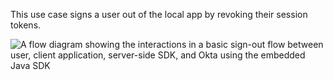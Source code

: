 This use case signs a user out of the local app by revoking their session tokens.

<div class="three-quarter">

![A flow diagram showing the interactions in a basic sign-out flow between user, client application, server-side SDK, and Okta using the embedded Java SDK](/img/oie-embedded-sdk/oie-embedded-java-sign-out-flow-diagram.png)

<!--
   Source image: https://www.figma.com/file/YH5Zhzp66kGCglrXQUag2E/%F0%9F%93%8A-Updated-Diagrams-for-Dev-Docs?type=design&node-id=4343%3A25272&mode=design&t=Zl0pQHW1kqZli8ZO-1  oie-embedded-sdk/oie-embedded-java-sign-out-flow-diagram
-->

</div>
